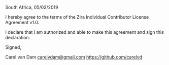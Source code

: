 South Africa, 05/02/2019

I hereby agree to the terms of the Zira Individual Contributor License
Agreement v1.0.

I declare that I am authorized and able to make this agreement and sign this
declaration.

Signed,

Carel van Dam carelvdam@gmail.com https://github.com/carelvd

